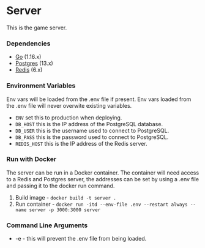 # Server

This is the game server.

### Dependencies

- [Go](https://golang.org/) (1.16.x)
- [Postgres](https://www.postgresql.org/) (13.x)
- [Redis](https://redis.io/) (6.x)

### Environment Variables

Env vars will be loaded from the .env file if present. Env vars loaded from the .env file will never overwite existing variables.

- `ENV` set this to production when deploying.
- `DB_HOST` this is the IP address of the PostgreSQL database.
- `DB_USER` this is the username used to connect to PostgreSQL.
- `DB_PASS` this is the password used to connect to PostgreSQL.
- `REDIS_HOST` this is the IP address of the Redis server.

### Run with Docker

The server can be run in a Docker container. The container will need access to a Redis and Postgres server, the addresses can be set by using a .env file and passing it to the docker run command.

1. Build image - `docker build -t server .`
2. Run container - `docker run -itd --env-file .env --restart always --name server -p 3000:3000 server`

### Command Line Arguments

- -e - this will prevent the .env file from being loaded.
